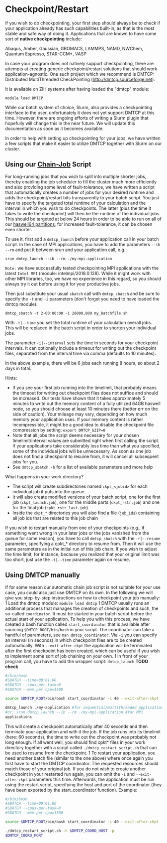 # Checkpoint/Restart

If you wish to do checkpointing, your first step should always be to
check if your application already has such capabilities built-in, as
that is the most stable and safe way of doing it. Applications that are
known to have some sort of **native checkpointing** include:

Abaqus, Amber, Gaussian, GROMACS, LAMMPS, NAMD, NWChem, Quantum
Espresso, STAR-CCM+, VASP

In case your program does not natively support checkpointing, there are
attempts at creating generic checkpoint/restart solutions that should
work application-agnostic. One such project which we recommend is DMTCP:
Distributed MultiThreaded CheckPointing
(<http://dmtcp.sourceforge.net>).

It is available on ZIH systems after having loaded the "dmtcp" module:

```console
module load DMTCP
```

While our batch system of choice, Slurm, also provides a checkpointing
interface to the user, unfortunately it does not yet support DMTCP at
this time. However, there are ongoing efforts of writing a Slurm plugin
that hopefully will change this in the near future. We will update this
documentation as soon as it becomes available.

In order to help with setting up checkpointing for your jobs, we have
written a few scripts that make it easier to utilize DMTCP together with
Slurm on our cluster.

## Using our [Chain-Job](../jobs_and_resources/slurm.md#chain-jobs) Script

For long-running jobs that you wish to split into multiple shorter jobs,
thereby enabling the job scheduler to fill the cluster much more
efficiently and also providing some level of fault-tolerance, we have
written a script that automatically creates a number of jobs for your
desired runtime and adds the checkpoint/restart bits transparently to
your batch script. You just have to specify the targeted total runtime
of your calculation and the interval in which you wish to do
checkpoints. The latter (plus the time it takes to write the checkpoint)
will then be the runtime of the individual jobs. This should be targeted
at below 24 hours in order to be able to run on all of our
[haswell64 partitions](../jobs_and_resources/system_taurus.md#run-time-limits),
for increased fault-tolerance, it can be chosen even shorter.

To use it, first add a `dmtcp_launch` before your application call in
your batch script. In the case of MPI applications, you have to add the
parameters `--ib --rm` and put it between srun and your application
call, e.g.:

```console
srun dmtcp_launch --ib --rm ./my-mpi-application
```

`Note:` we have successfully tested checkpointing MPI applications with
the latest `Intel MPI` (module: intelmpi/2018.0.128). While it might
work with other MPI libraries, too, we have no experience in this
regard, so you should always try it out before using it for your
productive jobs.

Then just substitute your usual `sbatch` call with `dmtcp_sbatch` and be
sure to specify the `-t` and `-i` parameters (don't forget you need to
have loaded the dmtcp module).

```console
dmtcp_sbatch -t 2-00:00:00 -i 28000,800 my_batchfile.sh
```

With `-t|--time` you set the total runtime of your calculation overall
jobs. This will be replaced in the batch script in order to shorten your
individual jobs.

The parameter `-i|--interval` sets the time in seconds for your
checkpoint intervals. It can optionally include a timeout for writing
out the checkpoint files, separated from the interval time via comma
(defaults to 10 minutes).

In the above example, there will be 6 jobs each running 8 hours, so
about 2 days in total.

Hints:

-   If you see your first job running into the timelimit, that probably
    means the timeout for writing out checkpoint files does not suffice
    and should be increased. Our tests have shown that it takes
    approximately 5 minutes to write out the memory content of a fully
    utilized 64GB haswell node, so you should choose at least 10 minutes
    there (better err on the side of caution). Your mileage may vary,
    depending on how much memory your application uses. If your memory
    content is rather incompressible, it might be a good idea to disable
    the checkpoint file compression by setting: `export DMTCP_GZIP=0`
-   Note that all jobs the script deems necessary for your chosen
    timelimit/interval values are submitted right when first calling the
    script. If your applications take considerably less time than what
    you specified, some of the individual jobs will be unnecessary. As
    soon as one job does not find a checkpoint to resume from, it will
    cancel all subsequent jobs for you.
-   See `dmtcp_sbatch -h` for a list of available parameters and more
    help

What happens in your work directory?

-   The script will create subdirectories named `ckpt_<jobid>` for each
    individual job it puts into the queue
-   It will also create modified versions of your batch script, one for
    the first job (`ckpt_launch.job`), one for the middle parts
    (`ckpt_rstr.job`) and one for the final job (`cpkt_rstr_last.job`)
-   Inside the `ckpt_*` directories you will also find a file
    (`job_ids`) containing all job ids that are related to this job
    chain

If you wish to restart manually from one of your checkpoints (e.g., if
something went wrong in your later jobs or the jobs vanished from
the queue for some reason), you have to call `dmtcp_sbatch` with the
`-r|--resume` parameter, specifying a cpkt\_\* directory to resume from.
Then it will use the same parameters as in the initial run of this job
chain. If you wish to adjust the time limit, for instance, because you
realized that your original limit was too short, just use the
`-t|--time` parameter again on resume.

## Using DMTCP manually

If for some reason our automatic chain job script is not suitable for
your use case, you could also just use DMTCP on its own. In the
following we will give you step-by-step instructions on how to
checkpoint your job manually: 1 Load the dmtcp module:
`module load dmtcp` 1 DMTCP usually runs an additional process that
manages the creation of checkpoints and such, the so-called
`coordinator`. It must be started in your batch script before the actual
start of your application. To help you with this process, we have
created a bash function called `start_coordinator` that is available
after sourcing `$DMTCP_ROOT/bin/bash` in your script. The coordinator
can take a handful of parameters, see `man dmtcp_coordinator`. Via `-i`
you can specify an interval (in seconds) in which checkpoint files are
to be created automatically. With `--exit-after-ckpt` the application
will be terminated after the first checkpoint has been created, which
can be useful if you wish to implement some sort of job chaining on your
own. 1 In front of your program call, you have to add the wrapper
script: `dmtcp_launch` **TODO check**

```bash
#/bin/bash 
#SBATCH --time=00:01:00
#SBATCH --cpus-per-task=8 
#SBATCH --mem-per-cpu=1500

source $DMTCP_ROOT/bin/bash start_coordinator -i 40 --exit-after-ckpt

dmtcp_launch ./my-application #for sequential/multithreaded applications
#or: srun dmtcp_launch --ib --rm ./my-mpi-application #for MPI
applications
```

This will create a checkpoint automatically after 40 seconds and then
terminate your application and with it the job. If the job runs into its
timelimit (here: 60 seconds), the time to write out the checkpoint was
probably not long enough. If all went well, you should find cpkt\* files
in your work directory together with a script called
`./dmtcp_restart_script.sh` that can be used to resume from the
checkpoint. 1 To restart your application, you need another batch file
(similar to the one above) where once again you first have to start the
DMTCP coordinator. The requested resources should match those of your
original job. If you do not wish to create another checkpoint in your
restarted run again, you can omit the `-i` and `--exit-after-ckpt`
parameters this time. Afterwards, the application must be run using the
restart script, specifying the host and port of the coordinator (they
have been exported by the start_coordinator function). Example:

```bash
#/bin/bash 
#SBATCH --time=00:01:00 
#SBATCH --cpus-per-task=8
#SBATCH --mem-per-cpu=1500

source $DMTCP_ROOT/bin/bash start_coordinator -i 40 --exit-after-ckpt

./dmtcp_restart_script.sh -h $DMTCP_COORD_HOST -p
$DMTCP_COORD_PORT
```

